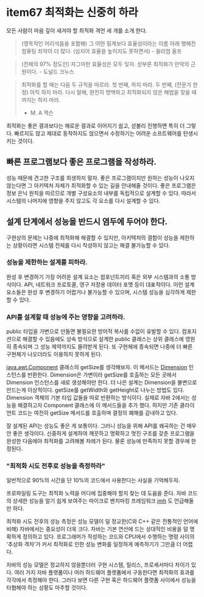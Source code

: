 # item67 최적화는 신중히 하라

모든 사람이 마음 깊이 새겨야 할 최적화 격언 세 개를 소개 한다.
> (맹목적인 어리석음을 포함해) 그 어떤 핑계보다 효율성이라는 이름 아래 행해진 컴퓨팅 죄악이 더 많다. (심지어 효율을 높이지도 못하면서) - 윌리엄 울프

> (전체의 97% 정도인) 자그마한 효율성은 모두 잊자. 섣부른 최적화가 만악의 근원이다. - 도널드 크누스

> 최적화를 할 때는 다음 두 규칙을 따르라.
> 첫 번째, 하지 마라.
> 두 번째, (전문가 한정) 아직 하지 마라. 다시 말해, 완전히 명백하고 최적화되지 않은 해법을 찾을 때까지는 하지 마라.
> - M. A 잭슨

최적화는 좋은 결과보다는 해로운 결과로 이어지기 쉽고, 섣불리 진행하면 특히 더 그렇다. 빠르지도 않고 제대로 동작하지도 않으면서 수정하기는 어려운 소프트웨어를 탄생시키는 것이다.

## 빠른 프로그램보다 좋은 프로그램을 작성하라.
성능 때문에 견고한 구조를 희생하지 말자. 좋은 프로그램이지만 원하는 성능이 나오지 않는다면 그 아키텍처 자체가 최적화할 수 있는 길을 안내해줄 것이다. 좋은 프로그램은 정보 은닉 원칙을 따르므로 개별 구성요소의 내부를 독립적으로 설계할 수 있다. 따라서 시스템의 나머지에 영향을 주지 않고도 각 요소를 다시 설계할 수 있다.

## 설계 단계에서 성능을 반드시 염두에 두어야 한다.
구현상의 문제는 나중에 최적화해 해결할 수 있지만, 아키텍처의 결함이 성능을 제한하는 상황이라면 시스템 전체를 다시 작성하지 않고는 해결 불가능할 수 있다.

### 성능을 제한하는 설계를 피하라.
완성 후 변경하기 가장 어려운 설계 요소는 컴포넌트끼리 혹은 외부 시스템과의 소통 방식이다. API, 네트워크 프로토콜, 영구 저장용 데이터 포맷 등이 대표적이다. 이런 설계 요소들은 완성 후 변경하기 어렵거나 불가능할 수 있으며, 시스템 성능을 심각하게 제한할 수 있다.

### API를 설계할 때 성능에 주는 영향을 고려하라.
public 타입을 가변으로 만들면 불필요한 방어적 복사를 수없이 유발할 수 있다. 컴포지션으로 해결할 수 있음에도 상속 방식으로 설계한 public 클래스는 상위 클래스에 영원히 종속되며 그 성능 제약까지도 물려받게 된다. 또 구현체에 종속되면 나중에 더 빠른 구현체가 나오더라도 이용하지 못하게 된다.

[java.awt.Component](https://github.com/openjdk/jdk/blob/master/src/java.desktop/share/classes/java/awt/Component.java) 클래스의 getSize를 생각해보자. 이 메서드는 [Dimension](https://github.com/openjdk/jdk/blob/master/src/java.desktop/share/classes/java/awt/Dimension.java) 인스턴스를 반환한다.
Dimension은 가변이라 getSize를 호출하는 모든 곳에서 Dimension 인스턴스를 새로 생성해야만 한다.
더 나은 설계는 Dimension을 불변으로 만드는게 이상적이다. getSize를 getWidth와 getHeight로 나누는 방법도 있다. Dimension 객체의 기본 타입 값들을 따로 반환하는 방식이다. 실제로 자바 2에서는 성능을 해결하고자 Component 클래스에 이 메서드들을 추가 했다. 하지만 기존 클라이언트 코드는 여전히 getSize 메서드를 호출하며 결정의 폐해를 감내하고 있다.

잘 설계된 API는 성능도 좋은 게 보통이다. 그러니 성능을 위해 API를 왜곡하는 건 매우 안 좋은 생각이다.
신중하게 설계하여 깨끗하고 명확하고 멋진 구조를 갖춘 프로그램을 완성한 다음에야 최적화를 고려해볼 차례가 된다. 물론 성능에 만족하지 못할 경우에 한정된다.

### "최적화 시도 전후로 성능을 측정하라"
일반적으로 90%의 시간을 단 10%의 코드에서 사용한다는 사실을 기억해두자.

프로파일링 도구는 최적화 노력을 어디에 집중해야 할지 찾는 데 도움을 준다. 자바 코드의 상세한 성능을 알기 쉽게 보여주는 마이크로 벤치마킹 프레임워크 [jmh](https://github.com/openjdk/jmh) 도 언급해둘만 하다.

최적화 시도 전후의 성능 측정은 성능 모델이 덜 정교한(C와 C++ 같은 전통적인 언어에 비해) 자바에서는 중요성이 더욱 크다. 자바는 기본 연산에 드는 상대적인 비용을 덜 명확하게 정의하고 있다. 프로그래머가 작성하는 코드와 CPU에서 수행하는 명령 사이의 '추상화 격차'가 커서 최적화로 인한 성능 변화를 일정하게 예측하기가 그만큼 더 어렵다.

자바의 성능 모델은 정교하지 않을뿐더러 구현 시스템, 릴리스, 프로세서마다 차이가 있다. 여러 가지 자바 플랫폼이나 여러 하드웨어 플랫폼에서 구동한다면 최적화의 효과를 각각에서 측정해야 한다. 그러다 보면 다른 구현 혹은 하드웨어 플랫폼 사이에서 성능을 타협해야 하는 상황도 마주할 것이다.